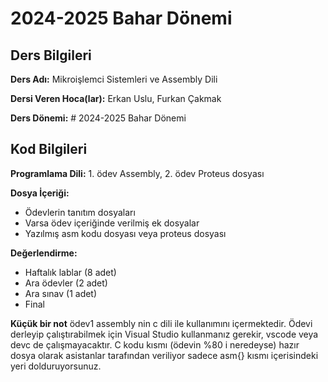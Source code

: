 # 2024-2025 Bahar Dönemi

## Ders Bilgileri

**Ders Adı:** Mikroişlemci Sistemleri ve Assembly Dili

**Dersi Veren Hoca(lar):** Erkan Uslu, Furkan Çakmak

**Ders Dönemi:** # 2024-2025 Bahar Dönemi

## Kod Bilgileri

**Programlama Dili:** 1. ödev Assembly, 2. ödev  Proteus dosyası

**Dosya İçeriği:**

- Ödevlerin tanıtım dosyaları
- Varsa ödev içeriğinde verilmiş ek dosyalar
- Yazılmış asm kodu dosyası veya proteus dosyası

**Değerlendirme:**

- Haftalık lablar (8 adet)
- Ara ödevler (2 adet)
- Ara sınav (1 adet)
- Final 

**Küçük bir not**
ödev1 assembly nin c dili ile kullanımını içermektedir. Ödevi derleyip çalıştırabilmek için Visual Studio kullanmanız gerekir, vscode veya devc de çalışmayacaktır.
C kodu kısmı (ödevin %80 i neredeyse) hazır dosya olarak asistanlar tarafından veriliyor sadece asm{} kısmı içerisindeki yeri dolduruyorsunuz.
